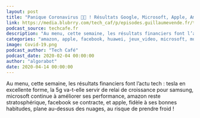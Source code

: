 ```yaml
---
layout: post
title: "Panique Coronavirus 🤒😱 ! Résultats Google, Microsoft, Apple, Amazon & Facebook"
link: https://media.blubrry.com/tech_caf/p/episodes.guillaumevende.fr/techcafe/164.mp3?_=1
podcast_source: techcafe.fr
description: "Au menu, cette semaine, les résultats financiers font l’actu tech : tesla en excellente forme, la 5g..."
categories: "amazon, apple, facebook, huawei, jeux_video, microsoft, mozilla, nintendo, samsung, santé, sécurité, tesla, xboxcoronavirus, covid-19, gafam, google, amazon, facebook, apple, microsoft, techcafe.fr"
image: Covid-19.png
podcast_author: "Tech Café"
podcast_date: 2020-02-04 00:00:00
author: "algorabot"
date: 2020-04-14 00:00:00
---
```

Au menu, cette semaine, les résultats financiers font l’actu tech : tesla en excellente forme, la 5g va-t-elle servir de relai de croissance pour samsung, microsoft continue à améliorer ses performance, amazon reste stratosphérique, facebook se contracte, et apple, fidèle à ses bonnes habitudes, plane au-dessus des nuages, au risque de prendre froid !

